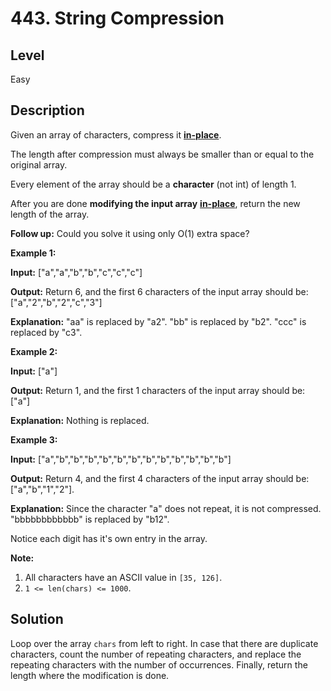 # 443. String Compression
## Level
Easy

## Description
Given an array of characters, compress it **[in-place](https://en.wikipedia.org/wiki/In-place_algorithm)**.

The length after compression must always be smaller than or equal to the original array.

Every element of the array should be a **character** (not int) of length 1.

After you are done **modifying the input array** **[in-place](https://en.wikipedia.org/wiki/In-place_algorithm)**, return the new length of the array.
 
**Follow up:**
Could you solve it using only O(1) extra space?

**Example 1:**

**Input:**
["a","a","b","b","c","c","c"]

**Output:**
Return 6, and the first 6 characters of the input array should be: ["a","2","b","2","c","3"]

**Explanation:**
"aa" is replaced by "a2". "bb" is replaced by "b2". "ccc" is replaced by "c3".

**Example 2:**

**Input:**
["a"]

**Output:**
Return 1, and the first 1 characters of the input array should be: ["a"]

**Explanation:**
Nothing is replaced.

**Example 3:**

**Input:**
["a","b","b","b","b","b","b","b","b","b","b","b","b"]

**Output:**
Return 4, and the first 4 characters of the input array should be: ["a","b","1","2"].

**Explanation:**
Since the character "a" does not repeat, it is not compressed. "bbbbbbbbbbbb" is replaced by "b12".

Notice each digit has it's own entry in the array.

**Note:**

1. All characters have an ASCII value in `[35, 126]`.
2. `1 <= len(chars) <= 1000`.

## Solution
Loop over the array `chars` from left to right. In case that there are duplicate characters, count the number of repeating characters, and replace the repeating characters with the number of occurrences. Finally, return the length where the modification is done.
